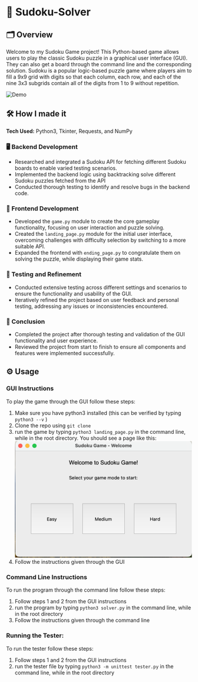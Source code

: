 # 🧩 Sudoku-Solver

## 🗂️ Overview

Welcome to my Sudoku Game project! This Python-based game allows users to play the classic Sudoku puzzle in a graphical user interface (GUI). They can also get a board through the command line and the corresponding solution. Sudoku is a popular logic-based puzzle game where players aim to fill a 9x9 grid with digits so that each column, each row, and each of the nine 3x3 subgrids contain all of the digits from 1 to 9 without repetition.

![Demo](/imgs/sudoku_demo.gif)

## 🛠️ How I made it
**Tech Used:** Python3, Tkinter, Requests, and NumPy

### 🖥️ Backend Development
- Researched and integrated a Sudoku API for fetching different Sudoku boards to enable varied testing scenarios.
- Implemented the backend logic using backtracking solve different Sudoku puzzles fetched from the API
- Conducted thorough testing to identify and resolve bugs in the backend code.

### 🎨 Frontend Development
- Developed the `game.py` module to create the core gameplay functionality, focusing on user interaction and puzzle solving.
- Created the `landing_page.py` module for the initial user interface, overcoming challenges with difficulty selection by switching to a more suitable API.
- Expanded the frontend with `ending_page.py` to congratulate them on solving the puzzle, while displaying their game stats.

### 🧪 Testing and Refinement
- Conducted extensive testing across different settings and scenarios to ensure the functionality and usability of the GUI.
- Iteratively refined the project based on user feedback and personal testing, addressing any issues or inconsistencies encountered.

### 🏁 Conclusion
- Completed the project after thorough testing and validation of the GUI functionality and user experience.
- Reviewed the project from start to finish to ensure all components and features were implemented successfully.



## ⚙️ Usage

### GUI Instructions
To play the game through the GUI follow these steps: 
1. Make sure you have python3 installed (this can be verified by typing `python3 --v` )
2. Clone the repo using `git clone`
3. run the game by typing `python3 landing_page.py` in the command line, while in the root directory. You should see a page like this:
![Landing Page image](/imgs/landing_page.png)
4. Follow the instructions given through the GUI


### Command Line Instructions
To run the program through the command line follow these steps:
1. Follow steps 1 and 2 from the GUI instructions
2. run the program by typing `python3 solver.py` in the command line, while in the root directory
3. Follow the instructions given through the command line

### Running the Tester:
To run the tester follow these steps:
1. Follow steps 1 and 2 from the GUI instructions
2. run the tester file by typing `python3 -m unittest tester.py` in the command line, while in the root directory
